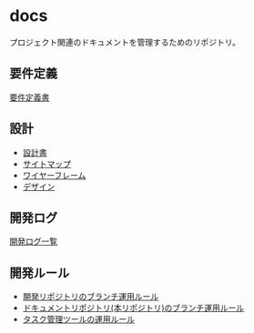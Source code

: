 # docs
プロジェクト関連のドキュメントを管理するためのリポジトリ。


## 要件定義
[要件定義書](https://github.com/four-concealed-triples-pair-wait/docs/blob/draft/requirements-definition/requirements-definition.md)
## 設計
- [設計書](https://github.com/four-concealed-triples-pair-wait/docs/blob/draft/design/design.md)
- [サイトマップ](https://www.figma.com/file/VJiOiy9VSHJai0a73iUv56/%E3%82%B5%E3%82%A4%E3%83%88%E3%83%9E%E3%83%83%E3%83%97?type=whiteboard&node-id=0-1&t=z6umifI3gQHj718h-0)
- [ワイヤーフレーム](https://www.figma.com/file/TOlRpCmolK0zsXtu0NrZ6D/%E3%82%A6%E3%82%A9%E3%83%BC%E3%83%AA%E3%83%BC%E3%82%92%E3%81%95%E3%81%8C%E3%81%9B?type=design&node-id=0-1&mode=design&t=pV6i7laB5n6VZ97B-0)
- [デザイン](https://www.figma.com/file/bxwyrPcDGjSBwATmQsLVPJ/plateau-(%E3%82%B3%E3%83%94%E3%83%BC)?type=design&node-id=0-1&mode=design&t=ZKCsbjd81SSC8NB0-0)

## 開発ログ
[開発ログ一覧](https://github.com/four-concealed-triples-pair-wait/docs/tree/draft/dev-logs)

## 開発ルール
- [開発リポジトリのブランチ運用ルール](https://github.com/four-concealed-triples-pair-wait/docs/blob/draft/project-rules/dev-branch-guideline.md)
- [ドキュメントリポジトリ(本リポジトリ)のブランチ運用ルール](https://github.com/four-concealed-triples-pair-wait/docs/blob/draft/project-rules/docs-branch-guideline.md)
- [タスク管理ツールの運用ルール](https://github.com/four-concealed-triples-pair-wait/docs/blob/draft/project-rules/task-management-guidelines.md)